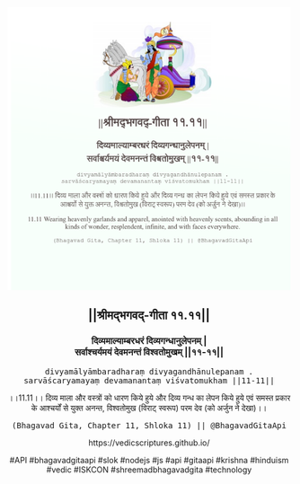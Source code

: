 <img src="../../asset/BG_11_11.png"/>
<center><h2>||श्रीमद्‍भगवद्‍-गीता ११.११||</h2>
<h3>दिव्यमाल्याम्बरधरं दिव्यगन्धानुलेपनम् |<br/>सर्वाश्चर्यमयं देवमनन्तं विश्वतोमुखम् ||११-११||</h3>
<pre>divyamālyāmbaradharaṃ divyagandhānulepanam .<br/>sarvāścaryamayaṃ devamanantaṃ viśvatomukham ||11-11||</pre>
<p>।।11.11।। दिव्य माला और वस्त्रों को धारण किये हुये और दिव्य गन्ध का लेपन किये हुये एवं समस्त प्रकार के आश्चर्यों से युक्त अनन्त, विश्वतोमुख (विराट् स्वरूप) परम देव (को अर्जुन ने देखा)।।</p>
<pre>(Bhagavad Gita, Chapter 11, Shloka 11) || @BhagavadGitaApi</pre><p>https://vedicscriptures.github.io/</p><p>#API #bhagavadgitaapi #slok #nodejs #js #api #gitaapi #krishna #hinduism #vedic #ISKCON #shreemadbhagavadgita #technology</p></center>